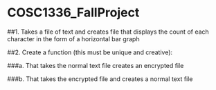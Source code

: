 # COSC1336_FallProject

##1. Takes a file of text and creates file that displays the count of each character in the form of a horizontal bar graph 

##2. Create a function (this must be unique and creative):

  ###a. That takes the normal text file creates an encrypted file
  
  ###b. That takes the encrypted file and creates a normal text file 


